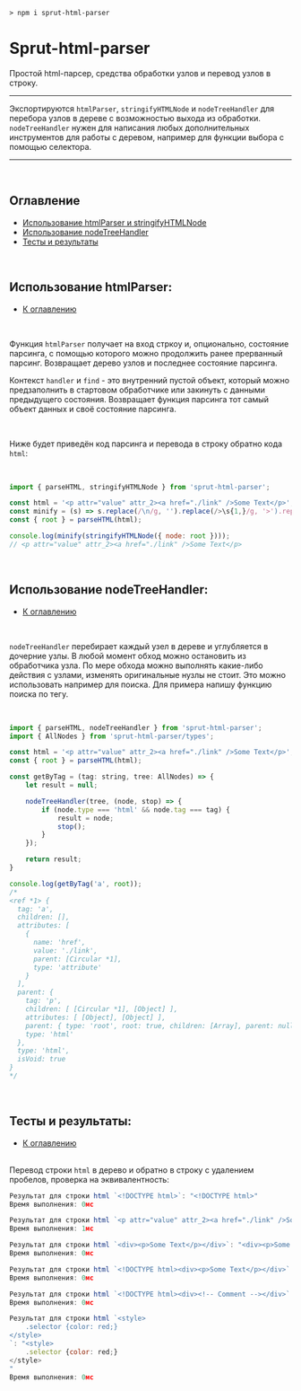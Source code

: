 ```
> npm i sprut-html-parser
```

# Sprut-html-parser

Простой html-парсер, средства обработки узлов и перевод узлов в строку.

---

Экспортируются `htmlParser`, `stringifyHTMLNode` и `nodeTreeHandler` для перебора узлов в дереве с возможностью выхода из обработки. `nodeTreeHandler` нужен для написания любых дополнительных инструментов для работы с деревом, например для функции выбора с помощью селектора.

---

<br>

## <span id="contents">Оглавление</span>

- [Использование htmlParser и stringifyHTMLNode](#html-parser)
- [Использование nodeTreeHandler](#node-tree-handler)
- [Тесты и результаты](#test-results)

<br>

## <span id="html-parser">Использование htmlParser:</span>

- [К оглавлению](#contents)

<br>

Функция `htmlParser` получает на вход стркоу и, опционально, состояние парсинга, с помощью которого можно продолжить ранее прерванный парсинг. Возвращает дерево узлов и последнее состояние парсинга.

Контекст `handler` и `find` - это внутренний пустой объект, который можно предзаполнить в стартовом обработчике или закинуть с данными предыдущего состояния.
Возвращает функция парсинга тот самый объект данных и своё состояние парсинга.

<br>

Ниже будет приведён код парсинга и перевода в строку обратно кода `html`:

<br>

```js
import { parseHTML, stringifyHTMLNode } from 'sprut-html-parser';

const html = '<p attr="value" attr_2><a href="./link" />Some Text</p>';
const minify = (s) => s.replace(/\n/g, '').replace(/>\s{1,}/g, '>').replace(/\s{1,}</g, '<').replace(/\s+/g, ' ');
const { root } = parseHTML(html);

console.log(minify(stringifyHTMLNode({ node: root })));
// <p attr="value" attr_2><a href="./link" />Some Text</p>
```

<br>

## <span id="node-tree-handler">Использование nodeTreeHandler:</span>

- [К оглавлению](#contents)

<br>

`nodeTreeHandler` перебирает каждый узел в дереве и углубляется в дочерние узлы. В любой момент обход можно остановить из обработчика узла. По мере обхода можно выполнять какие-либо действия с узлами, изменять оригинальные нузлы не стоит. Это можно использовать например для поиска. Для примера напишу функцию поиска по тегу.

<br>

```js
import { parseHTML, nodeTreeHandler } from 'sprut-html-parser';
import { AllNodes } from 'sprut-html-parser/types';

const html = '<p attr="value" attr_2><a href="./link" />Some Text</p>';
const { root } = parseHTML(html);

const getByTag = (tag: string, tree: AllNodes) => {
    let result = null;

    nodeTreeHandler(tree, (node, stop) => {
        if (node.type === 'html' && node.tag === tag) {
            result = node;
            stop();
        }
    });

    return result;
}

console.log(getByTag('a', root));
/*
<ref *1> {
  tag: 'a',
  children: [],
  attributes: [
    {
      name: 'href',
      value: './link',
      parent: [Circular *1],
      type: 'attribute'
    }
  ],
  parent: {
    tag: 'p',
    children: [ [Circular *1], [Object] ],
    attributes: [ [Object], [Object] ],
    parent: { type: 'root', root: true, children: [Array], parent: null },
    type: 'html'
  },
  type: 'html',
  isVoid: true
}
*/
```

<br>

## <span id="test-results">Тесты и результаты:</span>

- [К оглавлению](#contents)

<br>Перевод строки `html` в дерево и обратно в строку с удалением пробелов, проверка на эквивалентность:

```js
Результат для строки html `<!DOCTYPE html>`: "<!DOCTYPE html>"
Время выполнения: 0мс
```
```js
Результат для строки html `<p attr="value" attr_2><a href="./link" />Some Text</p>`: "<p attr="value" attr_2><a href="./link" />Some Text</p>"
Время выполнения: 1мс
```
```js
Результат для строки html `<div><p>Some Text</p></div>`: "<div><p>Some Text</p></div>"
Время выполнения: 0мс
```
```js
Результат для строки html `<!DOCTYPE html><div><p>Some Text</p></div>`: "<!DOCTYPE html><div><p>Some Text</p></div>"
Время выполнения: 0мс
```
```js
Результат для строки html `<!DOCTYPE html><div><!-- Comment --></div>`: "<!DOCTYPE html><div><!-- Comment --></div>"
Время выполнения: 0мс
```
```js
Результат для строки html `<style>
	.selector {color: red;}
</style>
`: "<style>
	.selector {color: red;}
</style>
"
Время выполнения: 0мс
```


<br>



<br>

